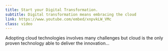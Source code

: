 ```yaml
---
title: Start your Digital Transformation.
subtitle: Digital transformation means embracing the cloud
link: https://www.youtube.com/embed/xnpvkLW_VMc
class: video
---
```


Adopting cloud technologies involves many challenges but cloud is the only proven technology able to deliver the innovation...

